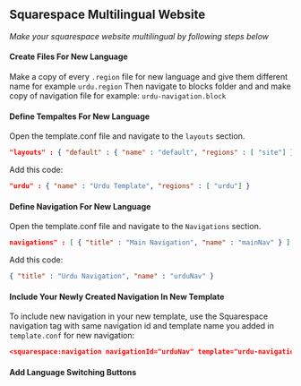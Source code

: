 Squarespace Multilingual Website
----------------------------------
_Make your squarespace website multilingual by following steps below_


#### Create Files For New Language

Make a copy of every `.region` file for new language and give them different name for example `urdu.region`
Then navigate to blocks folder and and make copy of navigation file for example: `urdu-navigation.block`


#### Define Tempaltes For New Language

Open the template.conf file and navigate to the `layouts` section.
```json
"layouts" : { "default" : { "name" : "default", "regions" : [ "site"] } }
```

Add this code:
```json
"urdu" : { "name" : "Urdu Template", "regions" : [ "urdu"] }
```


#### Define Navigation For New Language

Open the template.conf file and navigate to the `Navigations` section.
```json 
navigations" : [ { "title" : "Main Navigation", "name" : "mainNav" } ]
```

Add this code:
```json 
{ "title" : "Urdu Navigation", "name" : "urduNav" }
```


#### Include Your Newly Created Navigation In New Template

To include new navigation in your new template, use the Squarespace navigation tag with same navigation id and template name you added in `template.conf` for new navigation:

```json
<squarespace:navigation navigationId="urduNav" template="urdu-navigation" />
```


#### Add Language Switching Buttons

